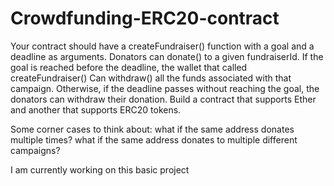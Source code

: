 # Crowdfunding-ERC20-contract
Your contract should have a createFundraiser() function with a goal and a deadline as arguments. Donators can donate() to a given fundraiserId. If the goal is reached before the deadline, the wallet that called createFundraiser() Can withdraw() all the funds associated with that campaign. Otherwise, if the deadline passes without reaching the goal, the donators can withdraw their donation. Build a contract that supports Ether and another that supports ERC20 tokens.

Some corner cases to think about:
what if the same address donates multiple times?
what if the same address donates to multiple different campaigns?

I am currently working on this basic project 


